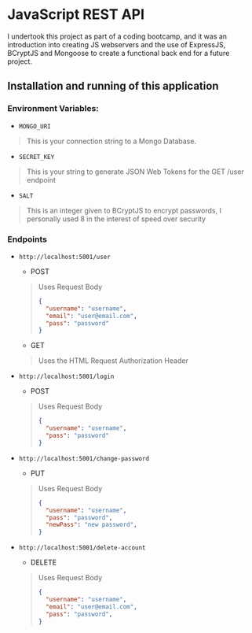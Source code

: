 # JavaScript REST API

I undertook this project as part of a coding bootcamp, and it was an introduction into creating JS webservers and the use of ExpressJS, BCryptJS and Mongoose to create a functional back end for a future project.

## Installation and running of this application

### Environment Variables:
* `MONGO_URI`
> This is your connection string to a Mongo Database.
* `SECRET_KEY` 
> This is your string to generate JSON Web Tokens for the GET /user endpoint 
* `SALT`
> This is an integer given to BCryptJS to encrypt passwords, I personally used 8 in the interest of speed over security

### Endpoints
* `http://localhost:5001/user`
    * POST
    > Uses Request Body
    > ```json
    > {
    >   "username": "username",
	>   "email": "user@email.com",
	>   "pass": "password"
    > }
    > ```
    * GET
    > Uses the HTML Request Authorization Header
* `http://localhost:5001/login`
    * POST
    > Uses Request Body
    > ```json
    > {
    >   "username": "username",
	>   "pass": "password"
    > }
    > ```
* `http://localhost:5001/change-password`
    * PUT
    > Uses Request Body
    > ```json
    > {
    >   "username": "username",
	>   "pass": "password",
	>   "newPass": "new password",
    > }
    > ```

* `http://localhost:5001/delete-account`
    * DELETE
    > Uses Request Body
    > ```json
    > {
    >   "username": "username",
	>   "email": "user@email.com",
	>   "pass": "password",
    > }
    > ```